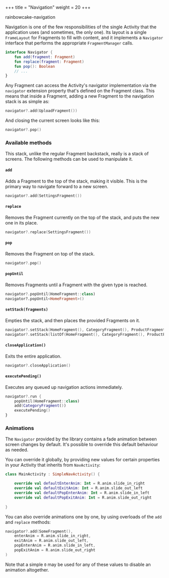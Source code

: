 +++
title = "Navigation"
weight = 20
+++

<div class="small-subtitle">rainbowcake-navigation</div>

Navigation is one of the few responsibilities of the single Activity that the application uses (and sometimes, the only one). Its layout is a single `FrameLayout` for Fragments to fill with content, and it implements a `Navigator` interface that performs the appropriate `FragmentManager` calls.

```kotlin
interface Navigator {
    fun add(fragment: Fragment)
    fun replace(fragment: Fragment)
    fun pop(): Boolean
    // ...
}
```

Any Fragment can access the Activity's navigator implementation via the `navigator` extension property that's defined on the Fragment class. This means that inside a Fragment, adding a new Fragment to the navigation stack is as simple as:

```kotlin
navigator?.add(UploadFragment())
```

And closing the current screen looks like this:

```kotlin
navigator?.pop()
```

### Available methods

This stack, unlike the regular Fragment backstack, really is a stack of screens. The following methods can be used to manipulate it.

#### `add`

Adds a Fragment to the top of the stack, making it visible. This is the primary way to navigate forward to a new screen.

```kotlin
navigator?.add(SettingsFragment())
```

#### `replace`

Removes the Fragment currently on the top of the stack, and puts the new one in its place.

```kotlin
navigator?.replace(SettingsFragment())
```

#### `pop`

Removes the Fragment on top of the stack.

```kotlin
navigator?.pop()
```

#### `popUntil`

Removes Fragments until a Fragment with the given type is reached.

```kotlin
navigator?.popUntil(HomeFragment::class)
navigator?.popUntil<HomeFragment>()
```

#### `setStack(fragments)`

Empties the stack, and then places the provided Fragments on it.

```kotlin
navigator?.setStack(HomeFragment(), CategoryFragment(), ProductFragment())
navigator?.setStack(listOf(HomeFragment(), CategoryFragment(), ProductFragment()))
``` 

#### `closeApplication()`

Exits the entire application.

```kotlin
navigator?.closeApplication()
```

#### `executePending()`

Executes any queued up navigation actions immediately.

```kotlin
navigator?.run {
    popUntil(HomeFragment::class)
    add(CategoryFragment())
    executePending()
}
```

### Animations

The `Navigator` provided by the library contains a fade animation between screen changes by default. It's possible to override this default behaviour as needed.

You can override it globally, by providing new values for certain properties in your Activity that inherits from `NavActivity`:

```kotlin
class MainActivity : SimpleNavActivity() {

    override val defaultEnterAnim: Int = R.anim.slide_in_right
    override val defaultExitAnim: Int = R.anim.slide_out_left
    override val defaultPopEnterAnim: Int = R.anim.slide_in_left
    override val defaultPopExitAnim: Int = R.anim.slide_out_right
    
}
```

You can also override animations one by one, by using overloads of the `add` and `replace` methods:

```kotlin
navigator?.add(SomeFragment(),
    enterAnim = R.anim.slide_in_right,
    exitAnim = R.anim.slide_out_left,
    popEnterAnim = R.anim.slide_in_left,
    popExitAnim = R.anim.slide_out_right
)
```

Note that a simple `0` may be used for any of these values to disable an animation altogether.
